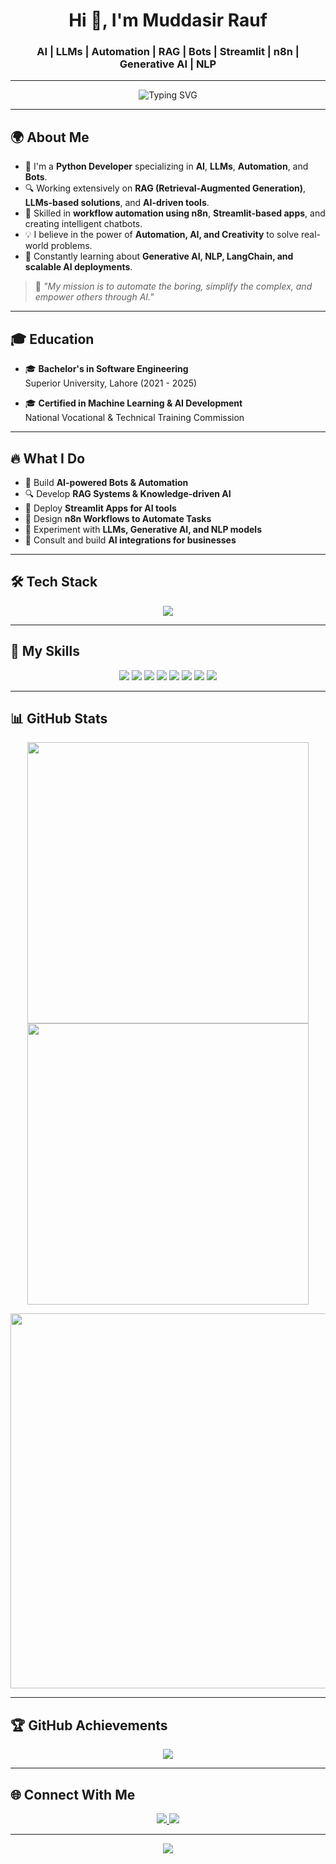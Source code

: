 <h1 align="center">Hi 👋, I'm Muddasir Rauf</h1>
<h3 align="center">AI | LLMs | Automation | RAG | Bots | Streamlit | n8n | Generative AI | NLP</h3>

---

<p align="center">
  <img src="https://readme-typing-svg.demolab.com?font=Fira+Code&size=25&pause=1000&color=00F7C7&center=true&vCenter=true&width=600&lines=AI+Developer+%7C+Automation+Specialist;LLM+Expert+%7C+RAG+Engineer;Streamlit+App+Builder+%7C+Bot+Developer;n8n+Automation+%7C+Problem+Solver;Lifelong+Learner+%7C+Tech+Explorer" alt="Typing SVG">
</p>

---

## 🌍 About Me

- 🚀 I'm a **Python Developer** specializing in **AI**, **LLMs**, **Automation**, and **Bots**.  
- 🔍 Working extensively on **RAG (Retrieval-Augmented Generation)**, **LLMs-based solutions**, and **AI-driven tools**.  
- 🎯 Skilled in **workflow automation using n8n**, **Streamlit-based apps**, and creating intelligent chatbots.  
- 💡 I believe in the power of **Automation, AI, and Creativity** to solve real-world problems.  
- 🌱 Constantly learning about **Generative AI, NLP, LangChain, and scalable AI deployments**.  

> 💬 *"My mission is to automate the boring, simplify the complex, and empower others through AI."*

---

## 🎓 Education
- 🎓 **Bachelor's in Software Engineering**  
   Superior University, Lahore (2021 - 2025)

- 🎓 **Certified in Machine Learning & AI Development**  
   National Vocational & Technical Training Commission

---

## 🔥 What I Do
- 🤖 Build **AI-powered Bots & Automation**
- 🔍 Develop **RAG Systems & Knowledge-driven AI**
- 🚀 Deploy **Streamlit Apps for AI tools**
- 🔄 Design **n8n Workflows to Automate Tasks**
- 🧠 Experiment with **LLMs, Generative AI, and NLP models**
- 💼 Consult and build **AI integrations for businesses**

---

## 🛠 Tech Stack

<p align="center">
  <a href="#"><img src="https://skillicons.dev/icons?i=python,tensorflow,pytorch,git,github,vscode,streamlit,openai,fastapi,langchain&perline=8" /></a>
</p>

---

## 🚀 My Skills

<p align="center">
  <img src="https://img.shields.io/badge/LLMs-000000?style=for-the-badge&logo=openai&logoColor=white"/>
  <img src="https://img.shields.io/badge/RAG-0A192F?style=for-the-badge&logo=readthedocs&logoColor=white"/>
  <img src="https://img.shields.io/badge/Bots-4B8BBE?style=for-the-badge&logo=python&logoColor=white"/>
  <img src="https://img.shields.io/badge/Automation-n8n-orange?style=for-the-badge&logo=n8n&logoColor=white"/>
  <img src="https://img.shields.io/badge/Streamlit-FF4B4B?style=for-the-badge&logo=streamlit&logoColor=white"/>
  <img src="https://img.shields.io/badge/NLP-5B21B6?style=for-the-badge&logo=google&logoColor=white"/>
  <img src="https://img.shields.io/badge/Generative AI-0A192F?style=for-the-badge&logo=openai&logoColor=white"/>
  <img src="https://img.shields.io/badge/LangChain-000000?style=for-the-badge&logoColor=white"/>
</p>

---

## 📊 GitHub Stats

<p align="center">
  <img src="https://github-readme-streak-stats.herokuapp.com?user=muddasirrob&theme=tokyonight&hide_border=true" width="450"/>
  <img src="https://github-readme-stats.vercel.app/api?username=muddasirrob&show_icons=true&theme=tokyonight&hide_border=true" width="450"/>
</p>

<p align="center">
  <img src="https://github-readme-stats.vercel.app/api/top-langs/?username=muddasirrob&layout=compact&theme=tokyonight&hide_border=true&langs_count=8" width="600"/>
</p>

---

## 🏆 GitHub Achievements

<p align="center">
<img src="https://github-profile-trophy.vercel.app/?username=muddasirrob&theme=discord&no-frame=true&no-bg=true&margin-w=10"/>
</p>

---

## 🌐 Connect With Me

<p align="center">
  <a href="https://www.linkedin.com/in/muddasirrob/" target="_blank">
    <img src="https://img.shields.io/badge/LinkedIn-0077B5?style=for-the-badge&logo=linkedin&logoColor=white"/>
  </a>
  <a href="mailto:muddasirrob@gmail.com" target="_blank">
    <img src="https://img.shields.io/badge/Gmail-D14836?style=for-the-badge&logo=gmail&logoColor=white"/>
  </a>
</p>

---

<p align="center">
  <img src="https://komarev.com/ghpvc/?username=muddasirrob&style=for-the-badge&label=Profile+Views&color=00BFFF"/>
</p>
